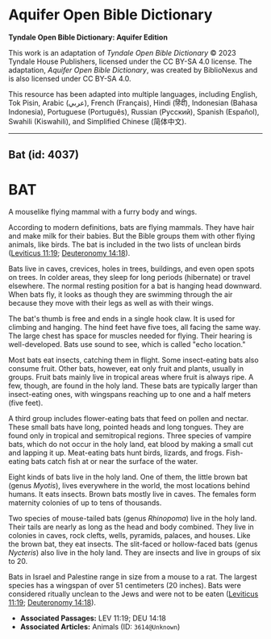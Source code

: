 # Aquifer Open Bible Dictionary

**Tyndale Open Bible Dictionary: Aquifer Edition**

This work is an adaptation of *Tyndale Open Bible Dictionary* © 2023 Tyndale House Publishers, licensed under the CC BY\-SA 4\.0 license. The adaptation, *Aquifer Open Bible Dictionary*, was created by BiblioNexus and is also licensed under CC BY\-SA 4\.0\.

This resource has been adapted into multiple languages, including English, Tok Pisin, Arabic (عربي), French (Français), Hindi (हिंदी), Indonesian (Bahasa Indonesia), Portuguese (Português), Russian (Русский), Spanish (Español), Swahili (Kiswahili), and Simplified Chinese (简体中文).



--------------------------------

## Bat (id: 4037)

BAT
===

A mouselike flying mammal with a furry body and wings.

According to modern definitions, bats are flying mammals. They have hair and make milk for their babies. But the Bible groups them with other flying animals, like birds. The bat is included in the two lists of unclean birds ([Leviticus 11:19](https://ref.ly/Lev11:19); [Deuteronomy 14:18](https://ref.ly/Deut14:18)). 

Bats live in caves, crevices, holes in trees, buildings, and even open spots on trees. In colder areas, they sleep for long periods (hibernate) or travel elsewhere. The normal resting position for a bat is hanging head downward. When bats fly, it looks as though they are swimming through the air because they move with their legs as well as with their wings.

The bat's thumb is free and ends in a single hook claw. It is used for climbing and hanging. The hind feet have five toes, all facing the same way. The large chest has space for muscles needed for flying. Their hearing is well\-developed. Bats use sound to see, which is called "echo location."

Most bats eat insects, catching them in flight. Some insect\-eating bats also consume fruit. Other bats, however, eat only fruit and plants, usually in groups. Fruit bats mainly live in tropical areas where fruit is always ripe. A few, though, are found in the holy land. These bats are typically larger than insect\-eating ones, with wingspans reaching up to one and a half meters (five feet).

A third group includes flower\-eating bats that feed on pollen and nectar. These small bats have long, pointed heads and long tongues. They are found only in tropical and semitropical regions. Three species of vampire bats, which do not occur in the holy land, eat blood by making a small cut and lapping it up. Meat\-eating bats hunt birds, lizards, and frogs. Fish\-eating bats catch fish at or near the surface of the water.

Eight kinds of bats live in the holy land. One of them, the little brown bat (genus *Myotis*), lives everywhere in the world, the most locations behind humans. It eats insects. Brown bats mostly live in caves. The females form maternity colonies of up to tens of thousands.

Two species of mouse\-tailed bats (genus *Rhinopoma*) live in the holy land. Their tails are nearly as long as the head and body combined. They live in colonies in caves, rock clefts, wells, pyramids, palaces, and houses. Like the brown bat, they eat insects. The slit\-faced or hollow\-faced bats (genus *Nycteris*) also live in the holy land. They are insects and live in groups of six to 20\.

Bats in Israel and Palestine range in size from a mouse to a rat. The largest species has a wingspan of over 51 centimeters (20 inches). Bats were considered ritually unclean to the Jews and were not to be eaten ([Leviticus 11:19](https://ref.ly/Lev11:19); [Deuteronomy 14:18](https://ref.ly/Deut14:18)).

* **Associated Passages:** LEV 11:19; DEU 14:18
* **Associated Articles:** Animals (ID: `3614@Unknown`)

